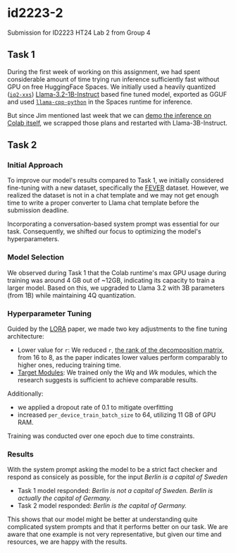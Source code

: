 # id2223-2
Submission for ID2223 HT24 Lab 2 from Group 4

## Task 1
During the first week of working on this assignment, we had spent considerable amount of time trying run inference sufficiently fast without GPU on free HuggingFace Spaces. We initially used a heavily quantized ([`iq2-xxs`](https://github.com/ggerganov/llama.cpp/blob/master/examples/quantize/quantize.cpp#L23))  [Llama-3.2-1B-Instruct](https://huggingface.co/meta-llama/Llama-3.2-1B-Instruct) based fine tuned model, exported as GGUF and used [`llama-cpp-python`](https://llama-cpp-python.readthedocs.io/en/latest/) in the Spaces runtime for inference.

But since Jim mentioned last week that we can [demo the inference on Colab itself](https://canvas.kth.se/courses/50172/discussion_topics/432284), we scrapped those plans and restarted with Llama-3B-Instruct.

## Task 2
### Initial Approach

To improve our model's results compared to Task 1, we initially considered fine-tuning with a new dataset, specifically the [FEVER](https://huggingface.co/datasets/fever/fever) dataset. However, we realized the dataset is not in a chat template and we may not get enough time to write a proper converter to Llama chat template before the submission deadline.

Incorporating a conversation-based system prompt was essential for our task. Consequently, we shifted our focus to optimizing the model's hyperparameters.

### Model Selection

We observed during Task 1 that the Colab runtime's max GPU usage during training was around 4 GB out of ~12GB, indicating its capacity to train a larger model. Based on this, we upgraded to Llama 3.2 with 3B parameters (from 1B) while maintaining 4Q quantization.

### Hyperparameter Tuning

Guided by the [LORA](https://arxiv.org/abs/2106.09685) paper, we made two key adjustments to the fine tuning architecture:
- Lower value for `r`: We reduced `r`, [the rank of the decomposition matrix](https://docs.unsloth.ai/basics/lora-parameters-encyclopedia#r), from 16 to 8, as the paper indicates lower values perform comparably to higher ones, reducing training time.
- [Target Modules](https://docs.unsloth.ai/basics/lora-parameters-encyclopedia#target-modules): We trained only the *Wq* and *Wk* modules, which the research suggests is sufficient to achieve comparable results.

Additionally:
* we applied a dropout rate of 0.1 to mitigate overfitting
* increased `per_device_train_batch_size` to 64, utilizing 11 GB of GPU RAM.

Training was conducted over one epoch due to time constraints.

### Results
With the system prompt asking the model to be a strict fact checker and respond as consicely as possible, for the input *Berlin is a capital of Sweden*

* Task 1 model responded: *Berlin is not a capital of Sweden. Berlin is actually the capital of Germany.*
* Task 2 model responded: *Berlin is the capital of Germany.*

This shows that our model might be better at understanding quite complicated system prompts and that it performs better on our task. We are aware that one example is not very representative, but given our time and resources, we are happy with the results.
